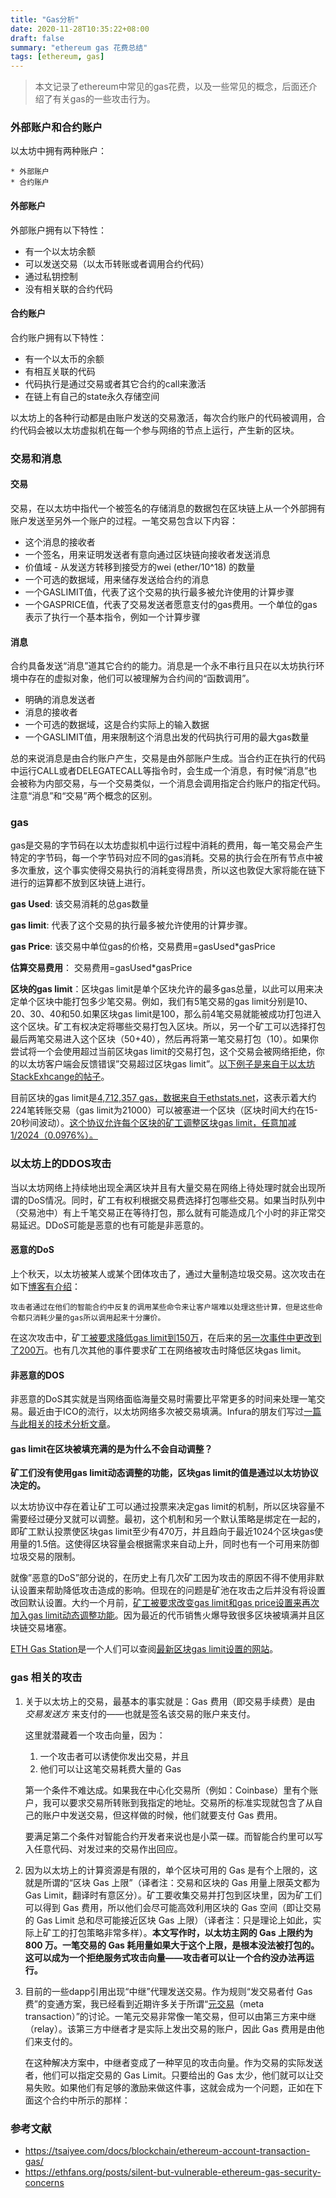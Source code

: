 ```yaml
---
title: "Gas分析"
date: 2020-11-28T10:35:22+08:00
draft: false
summary: "ethereum gas 花费总结"
tags: [ethereum, gas]
---
```


> 本文记录了ethereum中常见的gas花费，以及一些常见的概念，后面还介绍了有关gas的一些攻击行为。

### 外部账户和合约账户

以太坊中拥有两种账户：

	* 外部账户
	* 合约账户

#### 外部账户

外部账户拥有以下特性：

* 有一个以太坊余额
* 可以发送交易（以太币转账或者调用合约代码）
* 通过私钥控制
* 没有相关联的合约代码

#### 合约账户

合约账户拥有以下特性：

* 有一个以太币的余额
* 有相互关联的代码
* 代码执行是通过交易或者其它合约的call来激活
* 在链上有自己的state永久存储空间

以太坊上的各种行动都是由账户发送的交易激活，每次合约账户的代码被调用，合约代码会被以太坊虚拟机在每一个参与网络的节点上运行，产生新的区块。



### 交易和消息

#### 交易

交易，在以太坊中指代一个被签名的存储消息的数据包在区块链上从一个外部拥有账户发送至另外一个账户的过程。一笔交易包含以下内容：

- 这个消息的接收者
- 一个签名，用来证明发送者有意向通过区块链向接收者发送消息
- 价值域 - 从发送方转移到接受方的wei (ether/10^18) 的数量
- 一个可选的数据域，用来储存发送给合约的消息
- 一个GASLIMIT值，代表了这个交易的执行最多被允许使用的计算步骤
- 一个GASPRICE值，代表了交易发送者愿意支付的gas费用。一个单位的gas表示了执行一个基本指令，例如一个计算步骤

#### 消息

合约具备发送“消息”道其它合约的能力。消息是一个永不串行且只在以太坊执行环境中存在的虚拟对象，他们可以被理解为合约间的“函数调用”。

- 明确的消息发送者
- 消息的接收者
- 一个可选的数据域，这是合约实际上的输入数据
- 一个GASLIMIT值，用来限制这个消息出发的代码执行可用的最大gas数量

总的来说消息是由合约账户产生，交易是由外部账户生成。当合约正在执行的代码中运行CALL或者DELEGATECALL等指令时，会生成一个消息，有时候“消息”也会被称为内部交易，与一个交易类似，一个消息会调用指定合约账户的指定代码。注意“消息”和“交易”两个概念的区别。

### gas

gas是交易的字节码在以太坊虚拟机中运行过程中消耗的费用，每一笔交易会产生特定的字节码，每一个字节码对应不同的gas消耗。交易的执行会在所有节点中被多次重放，这个事实使得交易执行的消耗变得昂贵，所以这也敦促大家将能在链下进行的运算都不放到区块链上进行。

**gas Used**: 该交易消耗的总gas数量

**gas limit**: 代表了这个交易的执行最多被允许使用的计算步骤。

**gas Price**: 该交易中单位gas的价格，交易费用=gasUsed*gasPrice

**估算交易费用**： 交易费用=gasUsed*gasPrice

**区块的gas limit**：区块gas limit是单个区块允许的最多gas总量，以此可以用来决定单个区块中能打包多少笔交易。例如，我们有5笔交易的gas limit分别是10、20、30、40和50.如果区块gas limit是100，那么前4笔交易就能被成功打包进入这个区块。矿工有权决定将哪些交易打包入区块。所以，另一个矿工可以选择打包最后两笔交易进入这个区块（50+40），然后再将第一笔交易打包（10）。如果你尝试将一个会使用超过当前区块gas limit的交易打包，这个交易会被网络拒绝，你的以太坊客户端会反馈错误”交易超过区块gas limit”。[以下例子是来自于以太坊StackExhcange的帖子](https://ethereum.stackexchange.com/questions/7359/are-gas-limit-in-transaction-and-block-gas-limit-different)。

目前区块的gas limit是[4,712,357 gas，数据来自于ethstats.net](https://ethstats.net/)，这表示着大约224笔转账交易（gas limit为21000）可以被塞进一个区块（区块时间大约在15-20秒间波动）。[这个协议允许每个区块的矿工调整区块gas limit，任意加减 1/2024（0.0976%）。](https://www.reddit.com/r/ethereum/comments/6g6tww/there_are_hundreds_or_even_thousands_of_pending/dinzrgq/)

### 以太坊上的DDOS攻击

当以太坊网络上持续地出现全满区块并且有大量交易在网络上待处理时就会出现所谓的DoS情况。同时，矿工有权利根据交易费选择打包哪些交易。如果当时队列中（交易池中）有上千笔交易正在等待打包，那么就有可能造成几个小时的非正常交易延迟。DDoS可能是恶意的也有可能是非恶意的。

#### 恶意的DoS

上个秋天，以太坊被某人或某个团体攻击了，通过大量制造垃圾交易。这次攻击在如下[博客有介绍](https://blog.ethereum.org/2016/10/18/faq-upcoming-ethereum-hard-fork/)：

```
攻击者通过在他们的智能合约中反复的调用某些命令来让客户端难以处理这些计算，但是这些命令都只消耗少量的gas所以调用起来十分廉价。
```

在这次攻击中，矿工[被要求降低gas limit到150万](https://blog.ethereum.org/2016/09/22/transaction-spam-attack-next-steps/)，在后来的[另一次事件中更改到了200万](https://www.reddit.com/r/ethereum/comments/58aelh/attention_miners_recommending_miners_lower_the/)。也有几次其他的事件要求矿工在网络被攻击时降低区块gas limit。

#### 非恶意的DOS

非恶意的DoS其实就是当网络面临海量交易时需要比平常更多的时间来处理一笔交易。最近由于ICO的流行，以太坊网络多次被交易填满。Infura的朋友们写过[一篇与此相关的技术分析文章](https://blog.infura.io/when-there-are-too-many-pending-transactions-8ec1a88bc87e)。

#### gas limit在区块被填充满的是为什么不会自动调整？

**矿工们没有使用gas limit动态调整的功能，区块gas limit的值是通过以太坊协议决定的。**

以太坊协议中存在着让矿工可以通过投票来决定gas limit的机制，所以区块容量不需要经过硬分叉就可以调整。最初，这个机制和另一个默认策略是绑定在一起的，即矿工默认投票使区块gas limit至少有470万，并且趋向于最近1024个区块gas使用量的1.5倍。这使得区块容量会根据需求来自动上升，同时也有一个可用来防御垃圾交易的限制。

就像”恶意的DoS”部分说的，在历史上有几次矿工因为攻击的原因不得不使用非默认设置来帮助降低攻击造成的影响。但现在的问题是矿池在攻击之后并没有将设置改回默认设置。大约一个月前，[矿工被要求改变gas limit和gas price设置来再次加入gas limit动态调整功能](https://www.reddit.com/r/ethereum/comments/6ehp60/recommendations_to_miners_to_change_gas_limit_and/)。因为最近的代币销售火爆导致很多区块被填满并且区块链交易堵塞。

[ETH Gas Station](http://ethgasstation.info/index.php)是一个人们可以查阅[最新区块gas limit设置的网站](http://ethgasstation.info/minerVotes.php)。

### gas 相关的攻击

1. 关于以太坊上的交易，最基本的事实就是：Gas 费用（即交易手续费）是由 *交易发送方* 来支付的——也就是签名该交易的账户来支付。

   这里就潜藏着一个攻击向量，因为：

   1. 一个攻击者可以诱使你发出交易，并且
   2. 他们可以让这笔交易耗费大量的 Gas

   第一个条件不难达成。如果我在中心化交易所（例如：Coinbase）里有个账户，我可以要求交易所转账到我指定的地址。交易所的标准实现就包含了从自己的账户中发送交易，但这样做的时候，他们就要支付 Gas 费用。

   要满足第二个条件对智能合约开发者来说也是小菜一碟。而智能合约里可以写入任意代码、对发过来的交易作出回应。

2. 因为以太坊上的计算资源是有限的，单个区块可用的 Gas 是有个上限的，这就是所谓的“区块 Gas 上限”（译者注：交易和区块的 Gas 用量上限英文都为 Gas Limit，翻译时有意区分）。矿工要收集交易并打包到区块里，因为矿工们可以得到 Gas 费用，所以他们会尽可能高效利用区块的 Gas 空间（即让交易的 Gas Limit 总和尽可能接近区块 Gas 上限）（译者注：只是理论上如此，实际上矿工的打包策略非常多样）。**本文写作时，以太坊主网的 Gas 上限约为 800 万。一笔交易的 Gas 耗用量如果大于这个上限，是根本没法被打包的。这可以成为一个拒绝服务式攻击向量——攻击者可以让一个合约没办法再运行。**

3. 目前的一些dapp引用出现“中继”代理发送交易。作为规则“发交易者付 Gas 费”的变通方案，我已经看到近期许多关于所谓“[元交易](https://medium.com/@austin_48503/ethereum-meta-transactions-90ccf0859e84)（meta transaction）”的讨论。一笔元交易非常像一笔交易，但可以由第三方来中继（relay）。该第三方中继者才是实际上发出交易的账户，因此 Gas 费用是由他们来支付的。

   在这种解决方案中，中继者变成了一种罕见的攻击向量。作为交易的实际发送者，他们可以指定交易的 Gas Limit。只要给出的 Gas 太少，他们就可以让交易失败。如果他们有足够的激励来做这件事，这就会成为一个问题，正如在下面这个合约中所示的那样：

### 参考文献

* https://tsaiyee.com/docs/blockchain/ethereum-account-transaction-gas/
* https://ethfans.org/posts/silent-but-vulnerable-ethereum-gas-security-concerns